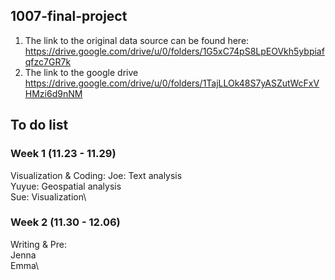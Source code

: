 ## 1007-final-project
1. The link to the original data source can be found here:
https://drive.google.com/drive/u/0/folders/1G5xC74pS8LpEOVkh5ybpiafqfzc7GR7k
2. The link to the google drive
https://drive.google.com/drive/u/0/folders/1TajLLOk48S7yASZutWcFxVHMzi6d9nNM

## To do list

### Week 1 (11.23 - 11.29)
Visualization & Coding:
Joe: Text analysis \
Yuyue: Geospatial analysis \
Sue: Visualization\


### Week 2 (11.30 - 12.06)
Writing & Pre:\
Jenna\
Emma\
